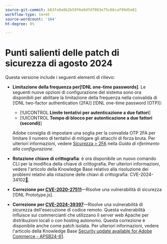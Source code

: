 ```yaml
---
source-git-commit: b63fa9a8b2b59f6e8dfd7003e75c66caf99d5e81
workflow-type: tm+mt
source-wordcount: '164'
ht-degree: 0%

---
```

# Punti salienti delle patch di sicurezza di agosto 2024

Questa versione include i seguenti elementi di rilievo:

* **Limitazione della frequenza per[!DNL one-time passwords]**. Le seguenti nuove opzioni di configurazione del sistema sono ora disponibili per abilitare la limitazione della frequenza nella convalida di [!DNL two-factor authentication (2FA)] [!DNL one-time password (OTP)]:

   * [!UICONTROL **Limite tentativi per autenticazione a due fattori**]
   * [!UICONTROL **Tempo di blocco per autenticazione a due fattori (secondi)**]

  Adobe consiglia di impostare una soglia per la convalida OTP 2FA per limitare il numero di tentativi di mitigare gli attacchi di forza bruta. Per ulteriori informazioni, vedere [Sicurezza > 2FA](https://experienceleague.adobe.com/it/docs/commerce-admin/config/security/2fa) nella _Guida di riferimento alla configurazione_. <!-- AC-12095 -->

* **Rotazione chiave di crittografia**: è ora disponibile un nuovo comando CLI per la modifica della chiave di crittografia. Per ulteriori informazioni, vedere l&#39;articolo della Knowledge Base relativo alla risoluzione dei problemi relativi alla rotazione delle chiavi di crittografia: CVE-2024-34102[&#128279;](https://experienceleague.adobe.com/it/docs/commerce-knowledge-base/kb/troubleshooting/known-issues-patches-attached/troubleshooting-encryption-key-rotation-cve-2024-34102).

* **Correzione per [CVE-2020-27511](https://nvd.nist.gov/vuln/detail/CVE-2020-27511)**—Risolve una vulnerabilità di sicurezza [!DNL Prototype.js].<!-- AC-11936 -->

* **Correzione per [CVE-2024-39397](https://nvd.nist.gov/vuln/detail/CVE-2024-39397)**—Risolve una vulnerabilità di sicurezza dell&#39;esecuzione di codice remoto. Questa vulnerabilità influisce sui commercianti che utilizzano il server web Apache per distribuzioni locali o con hosting autonomo. Questa correzione è disponibile anche come patch isolata. Per ulteriori informazioni, vedere l&#39;articolo della Knowledge Base [Security update available for Adobe Commerce - APSB24-61](https://experienceleague.adobe.com/it/docs/commerce-knowledge-base/kb/troubleshooting/known-issues-patches-attached/security-update-available-for-adobe-commerce-apsb24-61).<!-- ACSD-60551 -->
